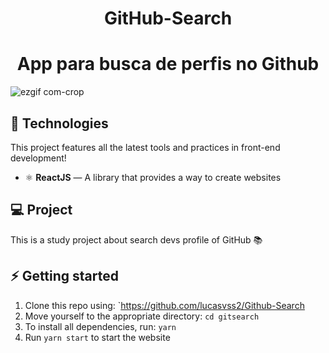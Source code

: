 <h1 align="center">GitHub-Search</h1>
<h1 align="center">App para busca de perfis no Github</h1>

![ezgif com-crop](https://user-images.githubusercontent.com/54068176/77164222-93746300-6a8e-11ea-8fe7-924d3f890b35.gif)

## :hammer: Technologies

This project features all the latest tools and practices in front-end development!

- ⚛️ **ReactJS** — A library that provides a way to create websites


## 💻 Project

This is a study project about search devs profile of GitHub :books:

## :zap: Getting started
1. Clone this repo using: `https://github.com/lucasvss2/Github-Search
2. Move yourself to the appropriate directory: `cd gitsearch`
3. To install all dependencies, run: `yarn`
4. Run `yarn start` to start the website
